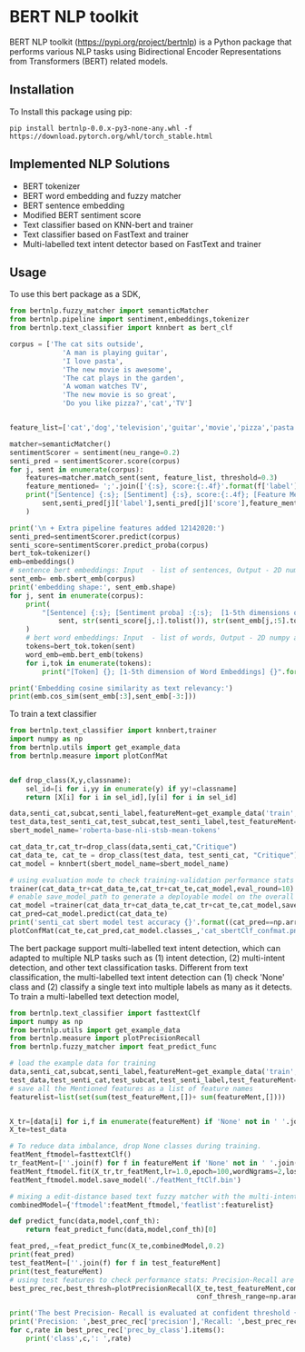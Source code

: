 BERT NLP toolkit
=============

BERT NLP toolkit (https://pypi.org/project/bertnlp) is a Python package that performs various NLP tasks using Bidirectional Encoder Representations from Transformers (BERT) related models.

Installation
-------

To Install this package using pip:

```Shell
pip install bertnlp-0.0.x-py3-none-any.whl -f https://download.pytorch.org/whl/torch_stable.html
```

Implemented NLP Solutions
--------
* BERT tokenizer
* BERT word embedding and fuzzy matcher
* BERT sentence embedding
* Modified BERT sentiment score
* Text classifier based on KNN-bert and trainer
* Text classifier based on FastText and trainer
* Multi-labelled text intent detector based on FastText and trainer

Usage
--------
To use this bert package as a SDK, 
```python
from bertnlp.fuzzy_matcher import semanticMatcher
from bertnlp.pipeline import sentiment,embeddings,tokenizer
from bertnlp.text_classifier import knnbert as bert_clf

corpus = ['The cat sits outside',
             'A man is playing guitar',
             'I love pasta',
             'The new movie is awesome',
             'The cat plays in the garden',
             'A woman watches TV',
             'The new movie is so great',
             'Do you like pizza?','cat','TV']


feature_list=['cat','dog','television','guitar','movie','pizza','pasta']

matcher=semanticMatcher()
sentimentScorer = sentiment(neu_range=0.2)
senti_pred = sentimentScorer.score(corpus)
for j, sent in enumerate(corpus):
    features=matcher.match_sent(sent, feature_list, threshold=0.3)
    feature_mentioned= ';'.join(['{:s}, score:{:.4f}'.format(f['label'],f['score'] ) for f in features])
    print("[Sentence] {:s}; [Sentiment] {:s}, score:{:.4f}; [Feature Mentioned] {:s}".format(
        sent,senti_pred[j]['label'],senti_pred[j]['score'],feature_mentioned)
    )

print('\n + Extra pipeline features added 12142020:')
senti_pred=sentimentScorer.predict(corpus)
senti_score=sentimentScorer.predict_proba(corpus)
bert_tok=tokenizer()
emb=embeddings()
# sentence bert embeddings: Input  - list of sentences, Output - 2D numpy array
sent_emb= emb.sbert_emb(corpus)
print('embedding shape:', sent_emb.shape)
for j, sent in enumerate(corpus):
    print(
        "[Sentence] {:s}; [Sentiment proba] :{:s};  [1-5th dimensions of sentence embedding] {:s}".format(
            sent, str(senti_score[j,:].tolist()), str(sent_emb[j,:5].tolist()) )
    )
    # bert word embeddings: Input  - list of words, Output - 2D numpy array
    tokens=bert_tok.token(sent)
    word_emb=emb.bert_emb(tokens)
    for i,tok in enumerate(tokens):
        print("[Token] {}; [1-5th dimension of Word Embeddings] {}".format(tok, word_emb[i,:5]) )

print('Embedding cosine similarity as text relevancy:')
print(emb.cos_sim(sent_emb[:3],sent_emb[-3:]))
```
To train a text classifier
```python
from bertnlp.text_classifier import knnbert,trainer
import numpy as np
from bertnlp.utils import get_example_data
from bertnlp.measure import plotConfMat


def drop_class(X,y,classname):
    sel_id=[i for i,yy in enumerate(y) if yy!=classname]
    return [X[i] for i in sel_id],[y[i] for i in sel_id]

data,senti_cat,subcat,senti_label,featureMent=get_example_data('train','ISO-8859-1')
test_data,test_senti_cat,test_subcat,test_senti_label,test_featureMent=get_example_data('test','ISO-8859-1')
sbert_model_name='roberta-base-nli-stsb-mean-tokens'

cat_data_tr,cat_tr=drop_class(data,senti_cat,"Critique")
cat_data_te, cat_te = drop_class(test_data, test_senti_cat, "Critique")
cat_model = knnbert(sbert_model_name=sbert_model_name)

# using evaluation mode to check training-validation performance stats
trainer(cat_data_tr+cat_data_te,cat_tr+cat_te,cat_model,eval_round=10)
# enable save_model_path to generate a deployable model on the overall dataset.
cat_model =trainer(cat_data_tr+cat_data_te,cat_tr+cat_te,cat_model,save_model_path='./model.pkl')
cat_pred=cat_model.predict(cat_data_te)
print('senti_cat sbert model test accuracy {}'.format((cat_pred==np.array(cat_te)).mean() ))
plotConfMat(cat_te,cat_pred,cat_model.classes_,'cat_sbertClf_confmat.png')
```
The bert package support multi-labelled text intent detection, which can adapted to multiple NLP tasks such as (1) intent detection, (2) multi-intent detection, and other text classification tasks.
Different from text classification, the multi-labelled text intent detection can (1) check 'None' class and (2) classify a single text into multiple labels as many as it detects. 
To train a multi-labelled text detection model,
```python
from bertnlp.text_classifier import fasttextClf
import numpy as np
from bertnlp.utils import get_example_data
from bertnlp.measure import plotPrecisionRecall
from bertnlp.fuzzy_matcher import feat_predict_func

# load the example data for training
data,senti_cat,subcat,senti_label,featureMent=get_example_data('train','ISO-8859-1')
test_data,test_senti_cat,test_subcat,test_senti_label,test_featureMent=get_example_data('test','ISO-8859-1')
# save all the Mentioned features as a list of feature names
featurelist=list(set(sum(test_featureMent,[])+ sum(featureMent,[])))


X_tr=[data[i] for i,f in enumerate(featureMent) if 'None' not in ' '.join(f)]
X_te=test_data

# To reduce data imbalance, drop None classes during training.
featMent_ftmodel=fasttextClf()
tr_featMent=[''.join(f) for f in featureMent if 'None' not in ' '.join(f)]
featMent_ftmodel.fit(X_tr,tr_featMent,lr=1.0,epoch=100,wordNgrams=2,loss='ova')
featMent_ftmodel.model.save_model('./featMent_ftClf.bin')

# mixing a edit-distance based text fuzzy matcher with the multi-intent detector to improve simple cases.
combinedModel={'ftmodel':featMent_ftmodel,'featlist':featurelist}

def predict_func(data,model,conf_th):
    return feat_predict_func(data,model,conf_th)[0]

feat_pred,_=feat_predict_func(X_te,combinedModel,0.2)
print(feat_pred)
test_featMent=[''.join(f) for f in test_featureMent]
print(test_featureMent)
# using test features to check performance stats: Precision-Recall are used
best_prec_rec,best_thresh=plotPrecisionRecall(X_te,test_featureMent,combinedModel, predict_func, \
                                              conf_thresh_range=np.arange(0,1,0.1),fig_path= './aspect_ftClf_prec_rec.png')

print('The best Precision- Recall is evaluated at confident threshold {}:'.format(best_thresh))
print('Precision: ',best_prec_rec['precision'],'Recall: ',best_prec_rec['recall'])
for c,rate in best_prec_rec['prec_by_class'].items():
    print('class',c,': ',rate)
``` 
